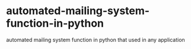 # automated-mailing-system-function-in-python
automated mailing system function in python that used in any application
